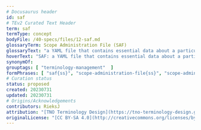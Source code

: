 ```yaml
---
# Docusaurus header
id: saf
# TEv2 Curated Text Header
term: saf
termType: concept
bodyFile: /40-specs/files/12-saf.md
glossaryTerm: Scope Administration File (SAF)
glossaryText: "a YAML file that contains essential data about a particular [scope](@) (e.g., specifying where its [curated texts](@), [glossaries](@) etc. live), the relationships this [scope](@) has with other [scopes](@), and the specifications of the different [terminologies](@) that are [curated](@) within that [scope](@). The SAF of a [scope](@) is located in its [scopedir](@)."
hoverText: "SAF: a YAML file that contains essential data about a particular scope, such as the locations of the scope's curated texts, glossaries, and the specifications of the curated terminologies. The SAF is located in the so-called scopedir."
synonymOf:
grouptags: [ "terminology-management"  ]
formPhrases: [ "saf{ss}", "scope-administration-file{ss}", "scope-administration-file{ss}-saf{ss}", "saf{ss}-scope-administration-file{ss}" ]
# Curation status
status: proposed
created: 20230731
updated: 20230731
# Origins/Acknowledgements
contributors: RieksJ
attribution: "[TNO Terminology Design](https://tno-terminology-design.github.io/tev2-specifications/docs)"
originalLicense: "[CC BY-SA 4.0](http://creativecommons.org/licenses/by-sa/4.0/?ref=chooser-v1)"
---
```

